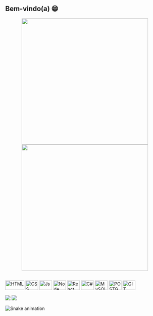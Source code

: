 ## Bem-vindo(a) 😁
<p align = "center">
  <img src = "https://github-readme-stats.vercel.app/api?username=alissonmonni&show_icons=true&theme=dark" width = 400>
  <img src = "https://github-readme-streak-stats.herokuapp.com?user=alissonmonni&theme=dark&hide_border=true" width = 400>
</p>

<div style="display: inline_block"><br>
  
  <img align="center" alt="HTML" height="30" width="60" src="https://img.shields.io/badge/HTML5-E34F26?style=for-the-badge&logo=html5&logoColor=white">
  <img align="center" alt="CSS" height="30" width="40" src="https://img.shields.io/badge/CSS3-1572B6?style=for-the-badge&logo=css3&logoColor=white">
  <img align="center" alt="Js" height="30" width="40" src="https://img.shields.io/badge/JavaScript-F7DF1E?style=for-the-badge&logo=javascript&logoColor=black">
  <img align="center" alt="Node" height="30" width="40" src="https://img.shields.io/badge/Node.js-43853D?style=for-the-badge&logo=node.js&logoColor=white">
  <img align="center" alt="React" height="30" width="40" src="https://img.shields.io/badge/React-20232A?style=for-the-badge&logo=react&logoColor=61DAFB">
  <img align="center" alt="C#" height="30" width="40" src="https://img.shields.io/badge/C%23-239120?style=for-the-badge&logo=c-sharp&logoColor=white">
  <img align="center" alt="MySQL" height="30" width="40" src="https://img.shields.io/badge/MySQL-00000F?style=for-the-badge&logo=mysql&logoColor=white">
  <img align="center" alt="POSTGRESQL" height="30" width="40"src="https://img.shields.io/badge/PostgreSQL-316192?style=for-the-badge&logo=postgresql&logoColor=white">
  <img align="center" alt="GIT" height="30" width="40"src="https://img.shields.io/badge/GIT-E44C30?style=for-the-badge&logo=git&logoColor=white">
</div>
 
 <br>
 
 
<div> 
  <a href="https://www.instagram.com/lissonmonni/" target="_blank"><img src="https://img.shields.io/badge/-Instagram-%23E4405F?style=for-the-badge&logo=instagram&logoColor=white" target="_blank"></a>
  <a href="https://www.linkedin.com/in/alisson-monni/" target="_blank"><img src="https://img.shields.io/badge/-LinkedIn-%230077B5?style=for-the-badge&logo=linkedin&logoColor=white" target="_blank"></a> 
 
  ![Snake animation](https://github.com/alissonmonni/alissonmonni/blob/output/github-contribution-grid-snake.svg)

</div>
